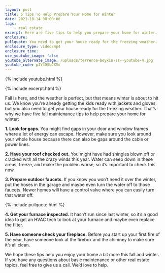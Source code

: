 ```yaml
---
layout: post
title: 5 Tips To Help Prepare Your Home for Winter
date: 2021-10-14 00:00:00
tags:
    - real estate
excerpt: Here are five tips to help you prepare your home for winter.
enclosure:
pullquote: You need to get your house ready for the freezing weather.
enclosure_type: video/mp4
enclosure_time:
use_youtube_image: false
youtube_alternate_image: /uploads/terrence-boykin-ss--youtube-4.jpg
youtube_code: pJY3OSbCXSo
---
```

{% include youtube.html %}

{% include excerpt.html %}

Fall is here, and the weather is perfect, but that means winter is about to hit us. We know you’re already getting the kids ready with jackets and gloves, but you also need to get your house ready for the freezing weather. That’s why we have five fall maintenance tips to help prepare your home for winter:

**1\. Look for gaps**. You might find gaps in your door and window frames where a lot of energy can escape. However, make sure you look around your whole house because there can also be gaps around the cable or power lines.

**2\. Have your roof checked out.** You might have had shingles blown off or cracked with all the crazy winds this year. Water can seep down in these areas, freeze, and make the problem worse, so it’s important to check this now.

**3\. Prepare outdoor faucets.** If you know you won’t need it over the winter, put the hoses in the garage and maybe even turn the water off to those faucets. Newer homes will have a control valve where you can easily turn that water off.

{% include pullquote.html %}

**4\. Get your furnace inspected.** It hasn’t run since last winter, so it’s a good idea to get an HVAC tech to look at your furnace and maybe even replace the filter.

**5\. Have someone check your fireplace.** Before you start up your first fire of the year, have someone look at the firebox and the chimney to make sure it’s all clean.

We hope these tips help you enjoy your home a bit more this fall and winter. If you have any questions about basic maintenance or other real estate topics, feel free to give us a call. We’d love to help.

&nbsp;
